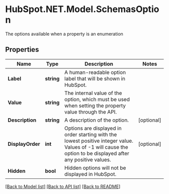 # HubSpot.NET.Model.SchemasOption
The options available when a property is an enumeration

## Properties

Name | Type | Description | Notes
------------ | ------------- | ------------- | -------------
**Label** | **string** | A human-readable option label that will be shown in HubSpot. | 
**Value** | **string** | The internal value of the option, which must be used when setting the property value through the API. | 
**Description** | **string** | A description of the option. | [optional] 
**DisplayOrder** | **int** | Options are displayed in order starting with the lowest positive integer value. Values of -1 will cause the option to be displayed after any positive values. | [optional] 
**Hidden** | **bool** | Hidden options will not be displayed in HubSpot. | 

[[Back to Model list]](../README.md#documentation-for-models) [[Back to API list]](../README.md#documentation-for-api-endpoints) [[Back to README]](../README.md)

